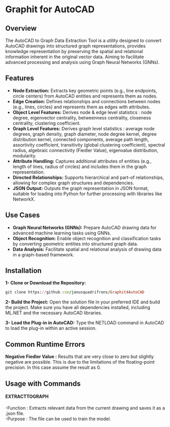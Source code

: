 # Graphit for AutoCAD
## Overview

The AutoCAD to Graph Data Extraction Tool is a utility designed to convert AutoCAD drawings into structured graph representations, provides knowledge representation by preserving the spatial and relational information inherent in the original vector data. Aiming to facilitate advanced processing and analysis using Graph Neural Networks (GNNs).  

 ## Features

* __Node Extraction:__ Extracts key geometric points (e.g., line endpoints, circle centers) from AutoCAD entities and represents them as nodes.
* __Edge Creation:__ Defines relationships and connections between nodes (e.g., lines, circles) and represents them as edges with attributes.
* __Object Level Features:__ Derives node & edge level statistics : node degree, eigenvector centrality, betweenness centrality, closeness centrality, clustering coefficient.
* __Graph Level Features:__ Derives graph level statistics : average node degrees, graph density, graph diameter, node degree kernel, degree distribution kernel, connected components, average path length, assortivity coefficient, transitivity (global clustering coefficient), spectral radius, algebraic connectivity (Fiedler Value), eigenvalue distribution, modularity.
* __Attribute Handling:__ Captures additional attributes of entities (e.g., length of lines, radius of circles) and includes them in the graph representation.
* __Directed Relationships:__ Supports hierarchical and part-of relationships, allowing for complex graph structures and dependencies.
* __JSON Output:__ Outputs the graph representation in JSON format, suitable for loading into Python for further processing with libraries like NetworkX.

## Use Cases

* __Graph Neural Networks (GNNs):__ Prepare AutoCAD drawing data for advanced machine learning tasks using GNNs.
* __Object Recognition:__ Enable object recognition and classification tasks by converting geometric entities into structured graph data.
* __Data Analysis:__ Facilitate spatial and relational analysis of drawing data in a graph-based framework.

## Installation

**1- Clone or Download the Repository:**
```ruby
git clone https://github.com/janusquadrifrons/Graphit4AutoCAD
```
**2- Build the Project:** Open the solution file in your preferred IDE and build the project. Make sure you have all dependencies installed, including ML.NET and the necessary AutoCAD libraries.

**3- Load the Plug-in in AutoCAD:** Type the NETLOAD command in AutoCAD to load the plug-in within an active session.

## Common Runtime Errors

**Negative Fiedler Value :** Results that are very close to zero but slightly negative are possible. This is due to the limitations of the floating-point precision. In this case assume the result as 0. 

## Usage with Commands

#### EXTRACTTOGRAPH      
-Function       : Extracts relevant data from the current drawing and saves it as a .json file.\
-Purpose        : The file can be used to train the model.


